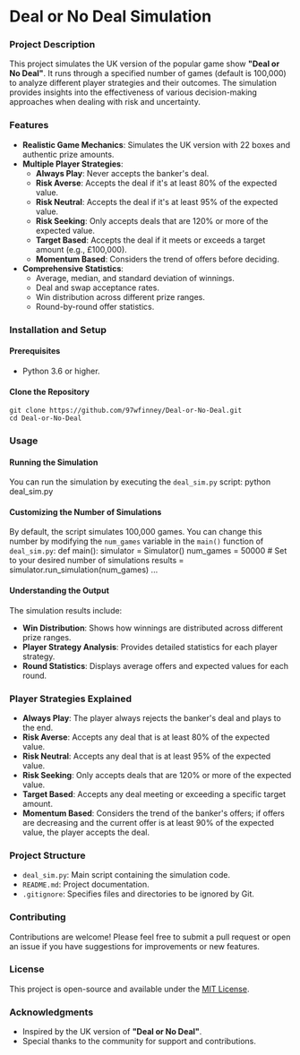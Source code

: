 
# Deal or No Deal Simulation

### Project Description

This project simulates the UK version of the popular game show **"Deal or No Deal"**. It runs through a specified number of games (default is 100,000) to analyze different player strategies and their outcomes. The simulation provides insights into the effectiveness of various decision-making approaches when dealing with risk and uncertainty.

### Features

- **Realistic Game Mechanics**: Simulates the UK version with 22 boxes and authentic prize amounts.
- **Multiple Player Strategies**:
  - **Always Play**: Never accepts the banker's deal.
  - **Risk Averse**: Accepts the deal if it's at least 80% of the expected value.
  - **Risk Neutral**: Accepts the deal if it's at least 95% of the expected value.
  - **Risk Seeking**: Only accepts deals that are 120% or more of the expected value.
  - **Target Based**: Accepts the deal if it meets or exceeds a target amount (e.g., £100,000).
  - **Momentum Based**: Considers the trend of offers before deciding.
- **Comprehensive Statistics**:
  - Average, median, and standard deviation of winnings.
  - Deal and swap acceptance rates.
  - Win distribution across different prize ranges.
  - Round-by-round offer statistics.

### Installation and Setup

#### Prerequisites

- Python 3.6 or higher.

#### Clone the Repository
```
git clone https://github.com/97wfinney/Deal-or-No-Deal.git
cd Deal-or-No-Deal
```

### Usage

#### Running the Simulation

You can run the simulation by executing the `deal_sim.py` script:
python deal_sim.py

#### Customizing the Number of Simulations

By default, the script simulates 100,000 games. You can change this number by modifying the `num_games` variable in the `main()` function of `deal_sim.py`:
def main():
    simulator = Simulator()
    num_games = 50000  # Set to your desired number of simulations
    results = simulator.run_simulation(num_games)
    ...

#### Understanding the Output

The simulation results include:

- **Win Distribution**: Shows how winnings are distributed across different prize ranges.
- **Player Strategy Analysis**: Provides detailed statistics for each player strategy.
- **Round Statistics**: Displays average offers and expected values for each round.

### Player Strategies Explained

- **Always Play**: The player always rejects the banker's deal and plays to the end.
- **Risk Averse**: Accepts any deal that is at least 80% of the expected value.
- **Risk Neutral**: Accepts any deal that is at least 95% of the expected value.
- **Risk Seeking**: Only accepts deals that are 120% or more of the expected value.
- **Target Based**: Accepts any deal meeting or exceeding a specific target amount.
- **Momentum Based**: Considers the trend of the banker's offers; if offers are decreasing and the current offer is at least 90% of the expected value, the player accepts the deal.

### Project Structure

- `deal_sim.py`: Main script containing the simulation code.
- `README.md`: Project documentation.
- `.gitignore`: Specifies files and directories to be ignored by Git.

### Contributing

Contributions are welcome! Please feel free to submit a pull request or open an issue if you have suggestions for improvements or new features.

### License

This project is open-source and available under the [MIT License](LICENSE).

### Acknowledgments

- Inspired by the UK version of **"Deal or No Deal"**.
- Special thanks to the community for support and contributions.